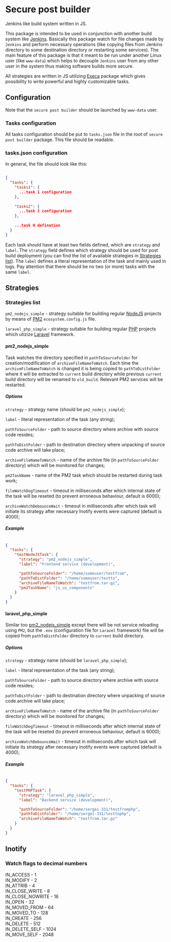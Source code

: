 # Secure post builder

Jenkins like build system written in JS.

This package is intended to be used in conjunction with another build system like [Jenkins](https://jenkins.io/). Basically this package watch for file changes made by `Jenkins` and perform
necessary operations (like copying files from Jenkins directory to some destination directory or restarting some services). The main feature of this package is that it meant to be run under 
another Linux user (like `www-data`) which helps to decouple `Jenkins` user from any other user in the system thus making software builds more secure.

All strategies are written in JS utilizing [Execa](https://github.com/sindresorhus/execa) package which gives possibility to write powerful and highly customizable tasks.

## Configuration

Note that the `secure post builder` should be launched by `www-data` user.

### Tasks configuration

All tasks configuration should be put to `tasks.json` file in the root of `secure post builder` package. This file should be readable.

### tasks.json configuration

In general, the file should look like this:

```json

{
  "tasks": {
    "tasks1": {
      ...task 1 configuration
    },
    
    "tasks2": {
      ...task 2 configuration
    },
    
    ...task N defination
  }
}

```

Each task should have at least two fields defined, which are `strategy` and `label`. The `strategy` field defines which strategy should be used for post build deployment (you can find the 
list of available strategies in [Strategies list](#strategies-list)). The `label` defines a literal representation of the task and mainly used in logs. Pay attention that
there should be no two (or more) tasks with the same `label`.

## Strategies

### Strategies list

`pm2_nodejs_simple` - strategy suitable for building regular [NodeJS](https://nodejs.org/) projects by means of [PM2](http://pm2.keymetrics.io/) `ecosystem.config.js` file.

`laravel_php_simple` - strategy suitable for building regular [PHP](http://php.net/) projects which utizize [Laravel](https://laravel.com/) framework.

#### pm2_nodejs_simple

Task watches the directory specified in `pathToSourceFolder` for creation/modification of `archiveFileNameToWatch`. Each time the `archiveFileNameToWatch` is changed it is being copied to
`pathToDistFolder` where it will be extracted to `current` build directory while previous `current` build directory will be renamed to `old_build`. Relevant PM2 services will be restarted.

##### Options

`strategy` - strategy name (should be `pm2_nodejs_simple`);

`label` - literal representation of the task (any string);

`pathToSourceFolder` - path to source directory where archive with source code resides;

`pathToDistFolder` - path to destination directory where unpacking of source code archive will take place;

`archiveFileNameToWatch` - name of the archive file (in `pathToSourceFolder` directory) which will be monitored for changes;
  
`pm2TaskName` - name of the PM2 task which should be restarted during task work;
  
`fileWatchDogTimeout` - timeout in milliseconds after which internal state of the task will be reseted (to prevent erroneous behaviour, default is 6000);

`archiveWatchDebounceWait` - timeout in milliseconds after which task will initiate its strategy after necessary Inotify events were captured (default is 4000);

##### Example

```json

{
  "tasks": {
    "testNodeJSTask": {
      "strategy": "pm2_nodejs_simple",
      "label": "Frontend service (development)",

      "pathToSourceFolder": "/home/someuser/testfrom",
      "pathToDistFolder": "/home/someuser/testto",
      "archiveFileNameToWatch": "testfrom.tar.gz",
      "pm2TaskName": "js_ui_components"
    }
  }
}

```

#### laravel_php_simple

Similar too [pm2_nodejs_simple](pm2_nodejs_simple) except there will be not service reloading using `PM2`, but the `.env` (configuration file for `Laravel` framework) 
file will be copied from `pathToDistFolder` directory to `current` build directory.

##### Options

`strategy` - strategy name (should be `laravel_php_simple`);

`label` - literal representation of the task (any string);

`pathToSourceFolder` - path to source directory where archive with source code resides;

`pathToDistFolder` - path to destination directory where unpacking of source code archive will take place;

`archiveFileNameToWatch` - name of the archive file (in `pathToSourceFolder` directory) which will be monitored for changes;
  
`fileWatchDogTimeout` - timeout in milliseconds after which internal state of the task will be reseted (to prevent erroneous behaviour, default is 6000);

`archiveWatchDebounceWait` - timeout in milliseconds after which task will initiate its strategy after necessary Inotify events were captured (default is 4000);

##### Example

```json

{
  "tasks": {
    "testPHPTask": {
      "strategy": "laravel_php_simple",
      "label": "Backend service (development)",

      "pathToSourceFolder": "/home/sergei-331/testfromphp",
      "pathToDistFolder": "/home/sergei-331/testtophp",
      "archiveFileNameToWatch": "testfrom.tar.gz"
    }
  }
}

```

## Inotify

### Watch flags to decimal numbers

IN_ACCESS        - 1 <br/>
IN_MODIFY        - 2 <br/>
IN_ATTRIB        - 4 <br/>
IN_CLOSE_WRITE   - 8 <br/>
IN_CLOSE_NOWRITE - 16 <br/>
IN_OPEN          - 32 <br/>
IN_MOVED_FROM    - 64 <br/>
IN_MOVED_TO      - 128 <br/>
IN_CREATE        - 256 <br/>
IN_DELETE        - 512 <br/>
IN_DELETE_SELF   - 1024 <br/>
IN_MOVE_SELF     - 2048

